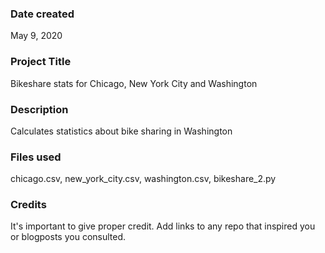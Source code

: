 ### Date created
May 9, 2020

### Project Title
Bikeshare stats for Chicago, New York City and Washington

### Description
Calculates statistics about bike sharing in Washington

### Files used
chicago.csv, new_york_city.csv, washington.csv, bikeshare_2.py

### Credits
It's important to give proper credit. Add links to any repo that inspired you or blogposts you consulted.
